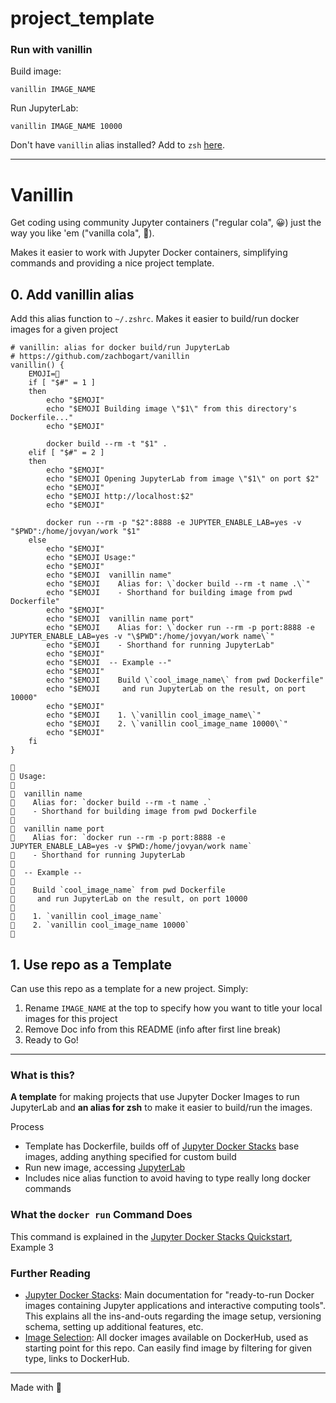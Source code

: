 # project_template

### Run with vanillin 

Build image:
```
vanillin IMAGE_NAME
```

Run JupyterLab:
```
vanillin IMAGE_NAME 10000
```

Don't have `vanillin` alias installed? Add to `zsh` [here](https://github.com/zachbogart/vanillin#vanillin).

***

# Vanillin

Get coding using community Jupyter containers ("regular cola", 😀) just the way you like 'em ("vanilla cola", 🤩).

Makes it easier to work with Jupyter Docker containers, simplifying commands and providing a nice project template.

## 0. Add vanillin alias

Add this alias function to `~/.zshrc`. Makes it easier to build/run docker images for a given project

```
# vanillin: alias for docker build/run JupyterLab
# https://github.com/zachbogart/vanillin
vanillin() {
    EMOJI=🍦
    if [ "$#" = 1 ]
    then
        echo "$EMOJI"
        echo "$EMOJI Building image \"$1\" from this directory's Dockerfile..."
        echo "$EMOJI"

        docker build --rm -t "$1" .
    elif [ "$#" = 2 ]
    then
        echo "$EMOJI"
        echo "$EMOJI Opening JupyterLab from image \"$1\" on port $2"
        echo "$EMOJI"
        echo "$EMOJI http://localhost:$2"
        echo "$EMOJI"

        docker run --rm -p "$2":8888 -e JUPYTER_ENABLE_LAB=yes -v "$PWD":/home/jovyan/work "$1"
    else
        echo "$EMOJI"
        echo "$EMOJI Usage:"
        echo "$EMOJI"
        echo "$EMOJI  vanillin name"
        echo "$EMOJI    Alias for: \`docker build --rm -t name .\`"
        echo "$EMOJI    - Shorthand for building image from pwd Dockerfile"
        echo "$EMOJI"
        echo "$EMOJI  vanillin name port"
        echo "$EMOJI    Alias for: \`docker run --rm -p port:8888 -e JUPYTER_ENABLE_LAB=yes -v "\$PWD":/home/jovyan/work name\`"
        echo "$EMOJI    - Shorthand for running JupyterLab"
        echo "$EMOJI"
        echo "$EMOJI  -- Example --"
        echo "$EMOJI"
        echo "$EMOJI    Build \`cool_image_name\` from pwd Dockerfile"
        echo "$EMOJI     and run JupyterLab on the result, on port 10000"
        echo "$EMOJI"
        echo "$EMOJI    1. \`vanillin cool_image_name\`"
        echo "$EMOJI    2. \`vanillin cool_image_name 10000\`"
        echo "$EMOJI"
    fi
}
```

```
🍦
🍦 Usage:
🍦
🍦  vanillin name
🍦    Alias for: `docker build --rm -t name .`
🍦    - Shorthand for building image from pwd Dockerfile
🍦
🍦  vanillin name port
🍦    Alias for: `docker run --rm -p port:8888 -e JUPYTER_ENABLE_LAB=yes -v $PWD:/home/jovyan/work name`
🍦    - Shorthand for running JupyterLab
🍦
🍦  -- Example --
🍦
🍦    Build `cool_image_name` from pwd Dockerfile
🍦     and run JupyterLab on the result, on port 10000
🍦
🍦    1. `vanillin cool_image_name`
🍦    2. `vanillin cool_image_name 10000`
🍦
```

## 1. Use repo as a Template

Can use this repo as a template for a new project. Simply:

1. Rename `IMAGE_NAME` at the top to specify how you want to title your local images for this project
2. Remove Doc info from this README (info after first line break)
3. Ready to Go!

*** 

### What is this?

**A template** for making projects that use Jupyter Docker Images to run JupyterLab and **an alias for zsh** to make it easier to build/run the images.

Process
- Template has Dockerfile, builds off of [Jupyter Docker Stacks](https://jupyter-docker-stacks.readthedocs.io/en/latest/) base images, adding anything specified for custom build
- Run new image, accessing [JupyterLab](https://jupyterlab.readthedocs.io/)
- Includes nice alias function to avoid having to type really long docker commands

### What the `docker run` Command Does

This command is explained in the [Jupyter Docker Stacks Quickstart](https://jupyter-docker-stacks.readthedocs.io/en/latest/#quick-start), Example 3

### Further Reading

- [Jupyter Docker Stacks](https://jupyter-docker-stacks.readthedocs.io/en/latest/): Main documentation for "ready-to-run Docker images containing Jupyter applications and interactive computing tools". This explains all the ins-and-outs regarding the image setup, versioning schema, setting up additional features, etc.
- [Image Selection](https://jupyter-docker-stacks.readthedocs.io/en/latest/using/selecting.html): All docker images available on DockerHub, used as starting point for this repo. Can easily find image by filtering for given type, links to DockerHub.

***

Made with 💖
